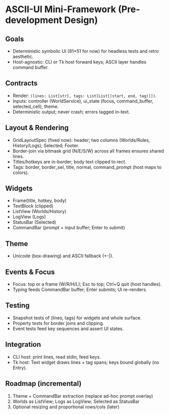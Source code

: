 # ASCII-UI Mini-Framework (Pre-development Design)

## Goals
- Deterministic symbolic UI (81×51 for now) for headless tests and retro aesthetic.
- Host-agnostic: CLI or Tk host forward keys; ASCII layer handles command buffer.

## Contracts
- Render: `(lines: List[str], tags: List[List[(start, end, tag)]])`.
- Inputs: controller (WorldService), ui_state (focus, command_buffer, selected_cell), theme.
- Deterministic output; never crash; errors tagged in-text.

## Layout & Rendering
- GridLayoutSpec (fixed now): header; two columns (Worlds/Rules, History/Logs); Selected; Footer.
- Border-join via bitmask grid (N/E/S/W) across all frames ensures shared lines.
- Titles/hotkeys are in-border; body text clipped to rect.
- Tags: border, border_sel, title, normal, command_prompt (host maps to colors).

## Widgets
- Frame(title, hotkey, body)
- TextBlock (clipped)
- ListView (Worlds/History)
- LogView (Logs)
- StatusBar (Selected)
- CommandBar (prompt + input buffer; Enter to submit)

## Theme
- Unicode (box-drawing) and ASCII fallback (+-|).

## Events & Focus
- Focus: top or a frame (W/R/H/L); Esc to top; Ctrl+Q quit (host handles).
- Typing feeds CommandBar buffer; Enter submits; UI re-renders.

## Testing
- Snapshot tests of (lines, tags) for widgets and whole surface.
- Property tests for border joins and clipping.
- Event tests feed key sequences and assert UI states.

## Integration
- CLI host: print lines, read stdin, feed keys.
- Tk host: Text widget draws lines + tag spans; keys bound globally (no Entry).

## Roadmap (incremental)
1) Theme + CommandBar extraction (replace ad-hoc prompt overlay)
2) Worlds as ListView; Logs as LogView; Selected as StatusBar
3) Optional resizing and proportional rows/cols (later)

